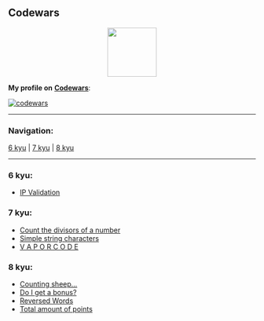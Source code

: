 ## Codewars

<div id="header" align="center">
  <img src="https://docs.codewars.com/logo.svg" width="100"/>
</div>

**My profile on** [**Codewars**](https://www.codewars.com/users/vypiemzalyubov):

[![codewars](https://www.codewars.com/users/vypiemzalyubov/badges/large)](https://www.codewars.com/users/vypiemzalyubov)   

---

### Navigation:

[6 kyu](https://github.com/vypiemzalyubov/go/tree/main/Codewars#6-kyu) | [7 kyu](https://github.com/vypiemzalyubov/go/tree/main/Codewars#7-kyu) | [8 kyu](https://github.com/vypiemzalyubov/go/tree/main/Codewars#8-kyu)

---

### 6 kyu:
- [IP Validation](https://github.com/vypiemzalyubov/go/blob/main/Codewars/6%20kyu/ip_validation.go)

### 7 kyu:
- [Count the divisors of a number](https://github.com/vypiemzalyubov/go/blob/main/Codewars/7%20kyu/count_the_divisors_of_a_number.go)
- [Simple string characters](https://github.com/vypiemzalyubov/go/blob/main/Codewars/7%20kyu/simple_string_characters.go)
- [V A P O R C O D E](https://github.com/vypiemzalyubov/go/blob/main/Codewars/7%20kyu/vaporcode.go)

### 8 kyu:
- [Counting sheep...](https://github.com/vypiemzalyubov/go/blob/main/Codewars/8%20kyu/counting_sheep.go)
- [Do I get a bonus?](https://github.com/vypiemzalyubov/go/blob/main/Codewars/8%20kyu/do_i_get_a_bonus.go)
- [Reversed Words](https://github.com/vypiemzalyubov/go/blob/main/Codewars/8%20kyu/reversed_words.go)
- [Total amount of points](https://github.com/vypiemzalyubov/go/blob/main/Codewars/8%20kyu/total_amount_of_points.go)
